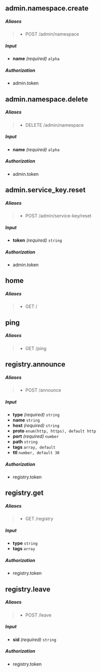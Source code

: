 
## admin.namespace.create

##### Aliases 
> - POST /admin/namespace

##### Input 
 - **name** *(required)*  `alpha`

##### Authorization 
 - admin.token



## admin.namespace.delete

##### Aliases 
> - DELETE /admin/namespace

##### Input 
 - **name** *(required)*  `alpha`

##### Authorization 
 - admin.token



## admin.service_key.reset

##### Aliases 
> - POST /admin/service-key/reset

##### Input 
 - **token** *(required)*  `string`

##### Authorization 
 - admin.token



## home

##### Aliases 
> - GET /


## ping

##### Aliases 
> - GET /ping


## registry.announce

##### Aliases 
> - POST /announce

##### Input 
 - **type** *(required)*  `string`
 - **name**  `string`
 - **host** *(required)*  `string`
 - **proto**  `enum(http, https), default http`
 - **port** *(required)*  `number`
 - **path**  `string`
 - **tags**  `array, default `
 - **ttl**  `number, default 30`

##### Authorization 
 - registry.token



## registry.get

##### Aliases 
> - GET /registry

##### Input 
 - **type**  `string`
 - **tags**  `array`

##### Authorization 
 - registry.token



## registry.leave

##### Aliases 
> - POST /leave

##### Input 
 - **sid** *(required)*  `string`

##### Authorization 
 - registry.token


